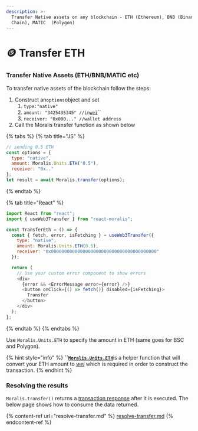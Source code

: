 ```yaml
---
description: >-
  Transfer Native assets on any blockchain - ETH (Ethereum), BNB (Binance Smart
  Chain), MATIC  (Polygon)
---
```


# 🪙 Transfer ETH

### Transfer Native Assets (ETH/BNB/MATIC etc)

To transfer native assets of the blockchain follow the steps:&#x20;

1. Construct an`options`object and set
   1. `type:"native"`&#x20;
   2. `amount: "3425435345" //in`[`wei`](https://ethdocs.org/en/latest/ether.html#denominations)``
   3. `receiver: "0x000..." //wallet address`
2. Call the Moralis transfer function as shown below

{% tabs %}
{% tab title="JS" %}
```javascript
// sending 0.5 ETH
const options = {
  type: "native",
  amount: Moralis.Units.ETH("0.5"),
  receiver: "0x.."
};
let result = await Moralis.transfer(options);
```
{% endtab %}

{% tab title="React" %}
```javascript
import React from "react";
import { useWeb3Transfer } from "react-moralis";

const TransferEth = () => {
  const { fetch, error, isFetching } = useWeb3Transfer({
    type: "native",
    amount: Moralis.Units.ETH(0.5),
    receiver: "0x0000000000000000000000000000000000000000"
  });

  return (
    // Use your custom error component to show errors
    <div>
      {error && <ErrorMessage error={error} />}
      <button onClick={() => fetch()} disabled={isFetching}>
        Transfer
      </button>
    </div>
  );
};
```
{% endtab %}
{% endtabs %}

Use `Moralis.Units.ETH` to specify the amount in ETH (same goes for BSC and Polygon).&#x20;

{% hint style="info" %}
**``**[**`Moralis.Units.ETH`**](../tools/moralis-units.md#converting-native-asset-eth-bnb-matic-etc-to-wei)is a helper function that will convert your ETH amount to [_wei_](https://ethdocs.org/en/latest/ether.html#denominations) which is required in order to construct the transaction.
{% endhint %}

### Resolving the results

`Moralis.transfer()` returns a [transaction response](https://docs.ethers.io/v5/api/providers/types/#providers-TransactionResponse) after it is executed. The below page shows how to consume the data returned.

{% content-ref url="resolve-transfer.md" %}
[resolve-transfer.md](resolve-transfer.md)
{% endcontent-ref %}
